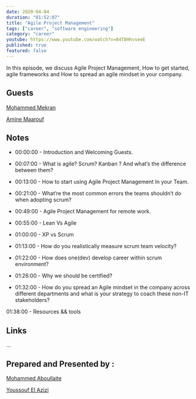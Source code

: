 ```yaml
---
date: 2020-04-04
duration: "01:52:07"
title: "Agile Project Management"
tags: ["career", "software engineering"]
category: "career"
youtube: https://www.youtube.com/watch?v=84T8HhvseeE
published: true
featured: false
---
```


In this episode, we discuss Agile Project Management, How to get started, agile frameworks and How to spread an agile mindset in your company.

## Guests

[Mohammed Mekran](https://web.facebook.com/mohamed.mekran)

[Amine Maarouf](https://web.facebook.com/amiiiinema)

## Notes

- 00:00:00 - Introduction and Welcoming Guests.

- 00:07:00 - What is agile? Scrum? Kanban ? And what’s the difference between them?

- 00:13:00 - How to start using Agile Project Management In your Team.

- 00:21:00 - What’re the most common errors the teams shouldn’t do when adopting scrum?

- 00:49:00 - Agile Project Management for remote work.

- 00:55:00 - Lean Vs Agile

- 01:00:00 - XP vs Scrum

- 01:13:00 - How do you realistically measure scrum team velocity?

- 01:22:00 - How does one(dev) develop career within scrum environment?

- 01:26:00 - Why we should be certified?

- 01:32:00 - How do you spread an Agile mindset in the company across different departments and what is your strategy to coach these non-IT stakeholders?

01:38:00 - Resources && tools

## Links

...

## Prepared and Presented by :

[Mohammed Aboullaite](https://twitter.com/laytoun)

[Youssouf El Azizi](https://elazizi.com)
